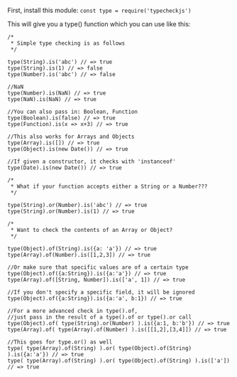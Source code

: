 First, install this module: `const type = require('typecheckjs')`

This will give you a type() function which you can use like this:

    /*
     * Simple type checking is as follows
     */
    
    type(String).is('abc') // => true
    type(String).is(1) // => false
    type(Number).is('abc') // => false
    
    //NaN
    type(Number).is(NaN) // => true
    type(NaN).is(NaN) // => true
    
    //You can also pass in: Boolean, Function
    type(Boolean).is(false) // => true
    type(Function).is(x => x+3) // => true
    
    //This also works for Arrays and Objects
    type(Array).is([]) // => true
    type(Object).is(new Date()) // => true
    
    //If given a constructor, it checks with 'instanceof'
    type(Date).is(new Date()) // => true
    
    /*
     * What if your function accepts either a String or a Number???
     */
    
    type(String).or(Number).is('abc') // => true
    type(String).or(Number).is(1) // => true
    
    /*
     * Want to check the contents of an Array or Object?
     */
    
    type(Object).of(String).is({a: 'a'}) // => true
    type(Array).of(Number).is([1,2,3]) // => true
    
    //Or make sure that specific values are of a certain type
    type(Object).of({a:String}).is({a:'a'}) // => true
    type(Array).of([String, Number]).is(['a', 1]) // => true
    
    //If you don't specify a specific field, it will be ignored
    type(Object).of({a:String}).is({a:'a', b:1}) // => true
    
    //For a more advanced check in type().of,
    //just pass in the result of a type().of or type().or call
    type(Object).of( type(String).or(Number) ).is({a:1, b:'b'}) // => true
    type(Array).of( type(Array).of(Number) ).is([[1,2],[3,4]]) // => true
    
    //This goes for type.or() as well
    type( type(Array).of(String) ).or( type(Object).of(String) ).is({a:'a'}) // => true
    type( type(Array).of(String) ).or( type(Object).of(String) ).is(['a']) // => true